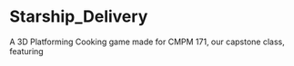 # Starship_Delivery
A 3D Platforming Cooking game made for CMPM 171, our capstone class, featuring 
